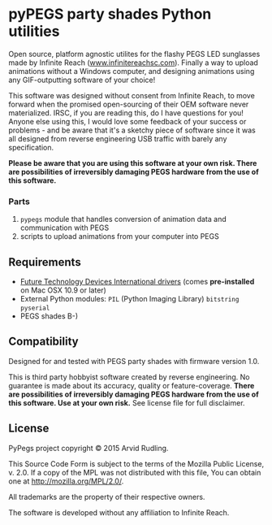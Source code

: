 pyPEGS party shades Python utilities
====================================

Open source, platform agnostic utilites for the flashy PEGS LED sunglasses made by Infinite Reach (www.infinitereachsc.com). Finally a way to upload animations without a Windows computer, and designing animations using any GIF-outputting software of your choice!

This software was designed without consent from Infinite Reach, to move forward when the promised open-sourcing of their OEM software never materialized. IRSC, if you are reading this, do I have questions for you! Anyone else using this, I would love some feedback of your success or problems - and be aware that it's a sketchy piece of software since it was all designed from reverse engineering USB traffic with barely any specification.

__Please be aware that you are using this software at your own risk. There are possibilities of irreversibly damaging PEGS hardware from the use of this software.__

### Parts
1. `pypegs` module that handles conversion of animation data and communication with PEGS
1. scripts to upload animations from your computer into PEGS

Requirements
------------
* [Future Technology Devices International drivers](http://www.ftdichip.com/FTDrivers.htm) (comes __pre-installed__ on Mac OSX 10.9 or later)
* External Python modules:
`PIL` (Python Imaging Library)
`bitstring`
`pyserial`
* PEGS shades B-)

Compatibility
-------------
Designed for and tested with PEGS party shades with firmware version 1.0.

This is third party hobbyist software created by reverse engineering. No guarantee is made about its accuracy, quality or feature-coverage. __There are possibilities of irreversibly damaging PEGS hardware from the use of this software. Use at your own risk.__ See license file for full disclaimer.

License
-------
PyPegs project copyright © 2015 Arvid Rudling.

This Source Code Form is subject to the terms of the Mozilla Public License, v. 2.0. If a copy of the MPL was not distributed with this file, You can obtain one at http://mozilla.org/MPL/2.0/.

All trademarks are the property of their respective owners.

The software is developed without any affiliation to Infinite Reach.
